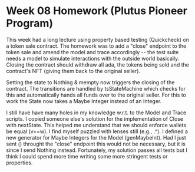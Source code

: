 # Week 08 Homework (Plutus Pioneer Program)

This week had a long lecture using property based testing (Quickcheck) on a token sale contract. The homework was to add a "close" endpoint to the token sale and amend the model and trace accordingly -- the test suite needs a model to simulate interactions with the outside world basically. Closing the contract should withdraw all ada, the tokens being sold and the contract's NFT (giving them back to the original seller).

Setting the state to Nothing & mempty now triggers the closing of the contract. The transitions are handled by tsStateMachine which checks for this and automatically hands all funds over to the original seller. For this to work the State now takes a Maybe Integer instead of an Integer.

I still have have many holes in my knowledge w.r.t. to the Model and Trace scripts. I copied someone else's solution for the implementation of Close with nextState. This helped me understand that we should enforce wallets be equal (v==w). I find myself puzzled with lenses still (e.g., .^). I defined a new generator for Maybe Integers for the Model (genMaybeInt). Had I just sent () throught the "close" endpoint this would not be necessary, but it is since I send Nothing instead. Fortunately, my solution passes all tests but I think I could spend more time writing some more stringent tests or properties.
